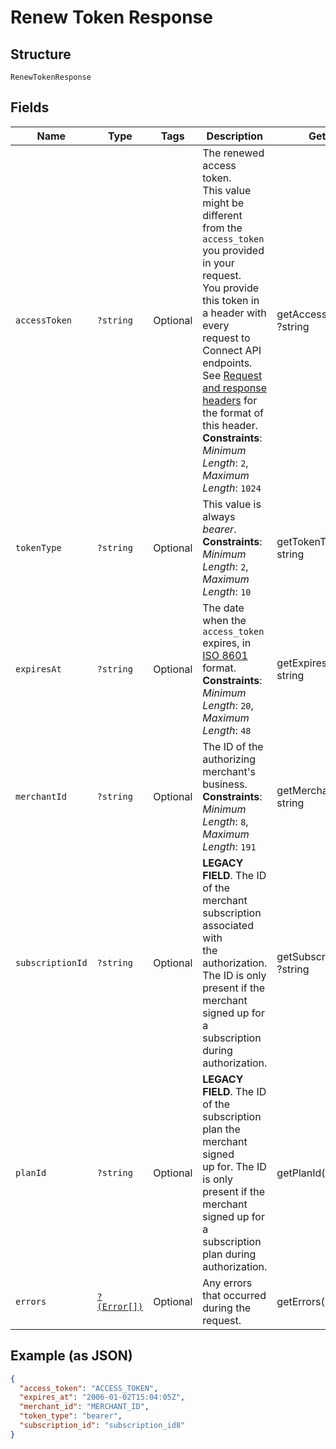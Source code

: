 
# Renew Token Response

## Structure

`RenewTokenResponse`

## Fields

| Name | Type | Tags | Description | Getter | Setter |
|  --- | --- | --- | --- | --- | --- |
| `accessToken` | `?string` | Optional | The renewed access token.<br>This value might be different from the `access_token` you provided in your request.<br>You provide this token in a header with every request to Connect API endpoints.<br>See [Request and response headers](https://developer.squareup.com/docs/api/connect/v2/#requestandresponseheaders) for the format of this header.<br>**Constraints**: *Minimum Length*: `2`, *Maximum Length*: `1024` | getAccessToken(): ?string | setAccessToken(?string accessToken): void |
| `tokenType` | `?string` | Optional | This value is always _bearer_.<br>**Constraints**: *Minimum Length*: `2`, *Maximum Length*: `10` | getTokenType(): ?string | setTokenType(?string tokenType): void |
| `expiresAt` | `?string` | Optional | The date when the `access_token` expires, in [ISO 8601](http://www.iso.org/iso/home/standards/iso8601.htm) format.<br>**Constraints**: *Minimum Length*: `20`, *Maximum Length*: `48` | getExpiresAt(): ?string | setExpiresAt(?string expiresAt): void |
| `merchantId` | `?string` | Optional | The ID of the authorizing merchant's business.<br>**Constraints**: *Minimum Length*: `8`, *Maximum Length*: `191` | getMerchantId(): ?string | setMerchantId(?string merchantId): void |
| `subscriptionId` | `?string` | Optional | __LEGACY FIELD__. The ID of the merchant subscription associated with<br>the authorization. The ID is only present if the merchant signed up for a subscription<br>during authorization. | getSubscriptionId(): ?string | setSubscriptionId(?string subscriptionId): void |
| `planId` | `?string` | Optional | __LEGACY FIELD__. The ID of the subscription plan the merchant signed<br>up for. The ID is only present if the merchant signed up for a subscription plan during<br>authorization. | getPlanId(): ?string | setPlanId(?string planId): void |
| `errors` | [`?(Error[])`](../../doc/models/error.md) | Optional | Any errors that occurred during the request. | getErrors(): ?array | setErrors(?array errors): void |

## Example (as JSON)

```json
{
  "access_token": "ACCESS_TOKEN",
  "expires_at": "2006-01-02T15:04:05Z",
  "merchant_id": "MERCHANT_ID",
  "token_type": "bearer",
  "subscription_id": "subscription_id8"
}
```

